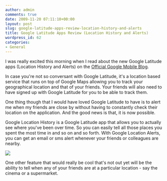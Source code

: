 ```yaml
---
author: admin
comments: true
date: 2009-11-20 07:11:10+00:00
layout: post
slug: google-latitude-apps-review-location-history-and-alerts
title: Google Latitude Apps Review (Location History and Alerts)
wordpress_id: 62
categories:
- General
---
```


I was really excited this morning when I read about the new Google Latitude apps (Location History and Alerts) on the [Official Google Mobile Blog](http://googlemobile.blogspot.com/).

In case you're not so conversant with Google Latitude, it's a location based service that runs on top of Google Maps allowing you to track your geographical location and that of your friends. Your friends will also need to have signed up with Google Latitude for you to be able to track them.

One thing though that I would have loved Google Latitude to have is to alert me when my friends are close by without having to constantly check their location on the application. And the good news is that, it is now possible.

Google Location History is a Google Latitude app that allows you to actually see where you've been over time. So you can easily tell all those places you spent the most time in and so on and so forth. With Google Location Alerts, you can get an email or sms alert whenever your friends or colleagues are nearby.

[![](http://3.bp.blogspot.com/_V-5em911hQg/SvoEWP02z8I/AAAAAAAAC0g/awgVurkk9XQ/s320/loc_history_01.png)](http://googlemobile.blogspot.com/2009/11/google-latitude-now-with-location.html)

One other feature that would really be cool that's not out yet will be the ability to tell when any of your friends are at a particular location - say the cinema or a supermarket.
